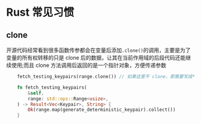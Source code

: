 # Rust 常见习惯

## clone
开源代码经常看到很多函数传参都会在变量后添加`.clone()`的调用，主要是为了变量的所有权转移的只是 clone 后的数据，让其在当前作用域的后段代码还能继续使用;而且 clone 方法调用后返回的是一个指针对象，方便传递参数
```rust
    fetch_testing_keypairs(range.clone()) // 如果这里不 clone，那需要写成*range

    fn fetch_testing_keypairs(
        &self,
        range: std::ops::Range<usize>,
    ) -> Result<Vec<Keypair>, String> {
        Ok(range.map(generate_deterministic_keypair).collect())
    }
```
